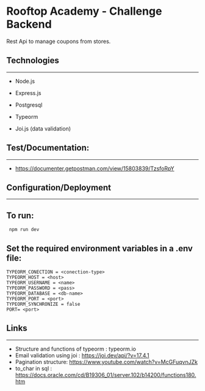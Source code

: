 # Rooftop Academy - Challenge Backend


Rest Api to manage coupons from stores. 

## Technologies 

---

- Node.js 

- Express.js

- Postgresql

- Typeorm

- Joi.js (data validation)

  

## Test/Documentation:

---

- https://documenter.getpostman.com/view/15803839/TzsfoRpY 

## Configuration/Deployment 

---

## To run: 

```  npm run dev ``` 

## Set the required environment variables in a .env file:

``` 
TYPEORM_CONECTION = <conection-type>
TYPEORM_HOST = <host>
TYPEORM_USERNAME = <name>
TYPEORM_PASSWORD = <pass>
TYPEORM_DATABASE = <db-name>
TYPEORM_PORT = <port>
TYPEORM_SYNCHRONIZE = false
PORT= <port> 
```



## Links

---

- Structure and functions of typeorm : typeorm.io
- Email validation using joi : https://joi.dev/api/?v=17.4.1
- Pagination structure: https://www.youtube.com/watch?v=McGFuqvnJZk
- to_char in sql : https://docs.oracle.com/cd/B19306_01/server.102/b14200/functions180.htm
